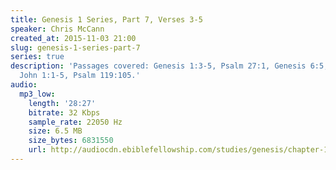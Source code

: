 ```yaml
---
title: Genesis 1 Series, Part 7, Verses 3-5
speaker: Chris McCann
created_at: 2015-11-03 21:00
slug: genesis-1-series-part-7
series: true
description: 'Passages covered: Genesis 1:3-5, Psalm 27:1, Genesis 6:5, Hebrews 4:13,
  John 1:1-5, Psalm 119:105.'
audio:
  mp3_low:
    length: '28:27'
    bitrate: 32 Kbps
    sample_rate: 22050 Hz
    size: 6.5 MB
    size_bytes: 6831550
    url: http://audiocdn.ebiblefellowship.com/studies/genesis/chapter-1/2015.11.03_McCann_-_Genesis_1_Series_Part_7.mp3
---
```

